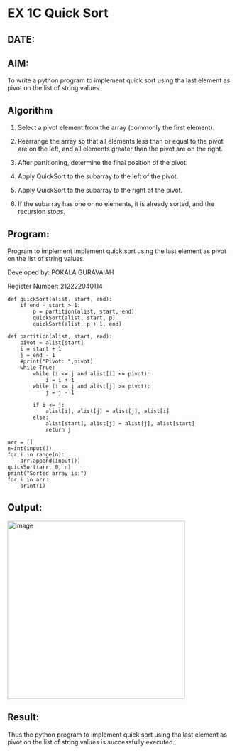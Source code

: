 # EX 1C Quick Sort
## DATE: 
## AIM:
To write a python program to implement quick sort using tha last element as pivot on the list of string values.

## Algorithm

1. Select a pivot element from the array (commonly the first element).

2. Rearrange the array so that all elements less than or equal to the pivot are on the left, and all elements greater than the pivot are on the right.

3. After partitioning, determine the final position of the pivot.

4. Apply QuickSort to the subarray to the left of the pivot.

5. Apply QuickSort to the subarray to the right of the pivot.

6. If the subarray has one or no elements, it is already sorted, and the recursion stops.


## Program:

Program to implement implement quick sort using the last element as pivot on the list of string values.

Developed by: POKALA GURAVAIAH

Register Number: 212222040114

```PY
def quickSort(alist, start, end):
    if end - start > 1:
        p = partition(alist, start, end)
        quickSort(alist, start, p)
        quickSort(alist, p + 1, end)
 
def partition(alist, start, end):
    pivot = alist[start]
    i = start + 1
    j = end - 1
    #print("Pivot: ",pivot)
    while True:
        while (i <= j and alist[i] <= pivot):
            i = i + 1
        while (i <= j and alist[j] >= pivot):
            j = j - 1
 
        if i <= j:
            alist[i], alist[j] = alist[j], alist[i]
        else:
            alist[start], alist[j] = alist[j], alist[start]
            return j

arr = []
n=int(input())
for i in range(n):
    arr.append(input())
quickSort(arr, 0, n)
print("Sorted array is:")
for i in arr:
    print(i)
```

## Output:

<img width="400" alt="image" src="https://github.com/user-attachments/assets/2dbddd18-1b45-4b93-9411-0885928f27be" />


## Result:
Thus the python program to implement quick sort using tha last element as pivot on the list of string values is successfully executed.
